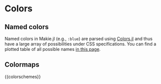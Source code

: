# Colors

## Named colors
Named colors in Makie.jl (e.g., `:blue`) are parsed using [Colors.jl](https://juliagraphics.github.io/Colors.jl/stable/constructionandconversion/#Color-Parsing) and thus have a large array of possibilities under CSS specifications. You can find a plotted table of all possible names [in this page](https://juliagraphics.github.io/Colors.jl/stable/namedcolors/).

## Colormaps
{{colorschemes}}
